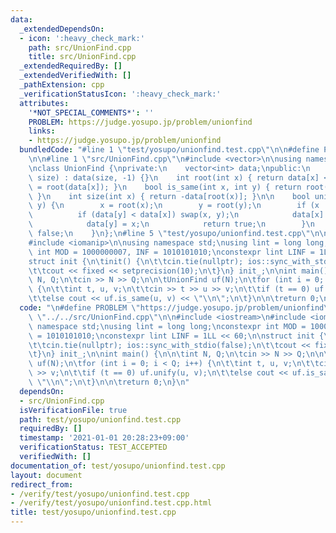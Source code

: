 ```yaml
---
data:
  _extendedDependsOn:
  - icon: ':heavy_check_mark:'
    path: src/UnionFind.cpp
    title: src/UnionFind.cpp
  _extendedRequiredBy: []
  _extendedVerifiedWith: []
  _pathExtension: cpp
  _verificationStatusIcon: ':heavy_check_mark:'
  attributes:
    '*NOT_SPECIAL_COMMENTS*': ''
    PROBLEM: https://judge.yosupo.jp/problem/unionfind
    links:
    - https://judge.yosupo.jp/problem/unionfind
  bundledCode: "#line 1 \"test/yosupo/unionfind.test.cpp\"\n\n#define PROBLEM \"https://judge.yosupo.jp/problem/unionfind\"\
    \n\n#line 1 \"src/UnionFind.cpp\"\n#include <vector>\n\nusing namespace std;\n\
    \nclass UnionFind {\nprivate:\n    vector<int> data;\npublic:\n    UnionFind(int\
    \ size) : data(size, -1) {}\n    int root(int x) { return data[x] < 0 ? x : data[x]\
    \ = root(data[x]); }\n    bool is_same(int x, int y) { return root(x) == root(y);\
    \ }\n    int size(int x) { return -data[root(x)]; }\n\n    bool unify(int x, int\
    \ y) {\n        x = root(x);\n        y = root(y);\n        if (x != y) {\n  \
    \          if (data[y] < data[x]) swap(x, y);\n            data[x] += data[y];\n\
    \            data[y] = x;\n            return true;\n        }\n        return\
    \ false;\n    }\n};\n#line 5 \"test/yosupo/unionfind.test.cpp\"\n\n#include <iostream>\n\
    #include <iomanip>\n\nusing namespace std;\nusing lint = long long;\nconstexpr\
    \ int MOD = 1000000007, INF = 1010101010;\nconstexpr lint LINF = 1LL << 60;\n\n\
    struct init {\n\tinit() {\n\t\tcin.tie(nullptr); ios::sync_with_stdio(false);\n\
    \t\tcout << fixed << setprecision(10);\n\t}\n} init_;\n\nint main() {\n\n\tint\
    \ N, Q;\n\tcin >> N >> Q;\n\n\tUnionFind uf(N);\n\tfor (int i = 0; i < Q; i++)\
    \ {\n\t\tint t, u, v;\n\t\tcin >> t >> u >> v;\n\t\tif (t == 0) uf.unify(u, v);\n\
    \t\telse cout << uf.is_same(u, v) << \"\\n\";\n\t}\n\n\treturn 0;\n}\n"
  code: "\n#define PROBLEM \"https://judge.yosupo.jp/problem/unionfind\"\n\n#include\
    \ \"../../src/UnionFind.cpp\"\n\n#include <iostream>\n#include <iomanip>\n\nusing\
    \ namespace std;\nusing lint = long long;\nconstexpr int MOD = 1000000007, INF\
    \ = 1010101010;\nconstexpr lint LINF = 1LL << 60;\n\nstruct init {\n\tinit() {\n\
    \t\tcin.tie(nullptr); ios::sync_with_stdio(false);\n\t\tcout << fixed << setprecision(10);\n\
    \t}\n} init_;\n\nint main() {\n\n\tint N, Q;\n\tcin >> N >> Q;\n\n\tUnionFind\
    \ uf(N);\n\tfor (int i = 0; i < Q; i++) {\n\t\tint t, u, v;\n\t\tcin >> t >> u\
    \ >> v;\n\t\tif (t == 0) uf.unify(u, v);\n\t\telse cout << uf.is_same(u, v) <<\
    \ \"\\n\";\n\t}\n\n\treturn 0;\n}\n"
  dependsOn:
  - src/UnionFind.cpp
  isVerificationFile: true
  path: test/yosupo/unionfind.test.cpp
  requiredBy: []
  timestamp: '2021-01-01 20:28:23+09:00'
  verificationStatus: TEST_ACCEPTED
  verifiedWith: []
documentation_of: test/yosupo/unionfind.test.cpp
layout: document
redirect_from:
- /verify/test/yosupo/unionfind.test.cpp
- /verify/test/yosupo/unionfind.test.cpp.html
title: test/yosupo/unionfind.test.cpp
---
```

